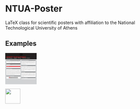 # NTUA-Poster
 LaTeX class for scientific posters with affiliation to the National Technological University of Athens

## Examples

<a href="url"><img src="https://raw.githubusercontent.com/estamos/NTUA-Poster/master/examples/NTUA_Poster_portrait_example-1.png" align="center" height="100" width="100" ></a>

<a href="url"><img src="https://raw.githubusercontent.com/estamos/NTUA-Poster/master/examples/NTUA_Poster_landscape_example-1%202.png" align="center" height="48" width="48" ></a>
